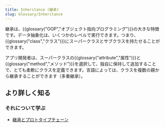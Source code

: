 ```yaml
---
title: Inheritance (継承)
slug: Glossary/Inheritance
---
```


継承は、{{glossary("OOP","オブジェクト指向プログラミング")}}の大きな特徴です。データ抽象化は、いくつかのレベルで実行できます。つまり、{{glossary("class","クラス")}}にスーパークラスとサブクラスを持たせることができます。

アプリ開発者は、スーパークラスの{{glossary("attribute","属性")}}と{{glossary("method","メソッド")}}を選択して、独自に保持して追加することで、とても柔軟にクラスを定義できます。言語によっては、クラスを複数の親から継承することができます（多重継承）。

## より詳しく知る

### それについて学ぶ

- [継承とプロトタイプチェーン](/ja/docs/Web/JavaScript/Guide/Inheritance_and_the_prototype_chain)
